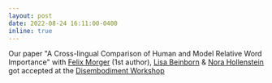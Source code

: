 ```yaml
---
layout: post
date: 2022-08-24 16:11:00-0400
inline: true
---
```

Our paper "A Cross-lingual Comparison of Human and Model Relative Word Importance" with 
[Felix Morger](https://www.gu.se/en/about/find-staff/felixmorger) (1st author), 
[Lisa Beinborn](https://beinborn.eu) & [Nora Hollenstein](https://norahollenstein.github.io)
got accepted at the [Disembodiment Workshop](https://sites.google.com/view/disembodiment/call-for-papers)